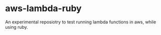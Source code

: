 # aws-lambda-ruby

An experimental reposiotry to test running lambda functions in aws, while using ruby.

